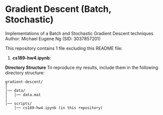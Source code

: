 # Gradient Descent (Batch, Stochastic)
Implementations of a Batch and Stochastic Gradient Descent techniques
Author: Michael Eugene Ng (SID: 3037857201)

This repository contains 1 file excluding this README file:
1. **cs189-hw4.ipynb**:

**Directory Structure**
To reproduce my results, include them in the following directory structure:
```
gradient-descent/
│
│── data/
│   │── data.mat
│
│── scripts/
    │── cs189-hw4.ipynb (in this repository)

```
